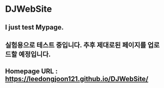 # DJWebSite
## I just test Mypage.
## 실험용으로 테스트 중입니다. 추후 제대로된 페이지를 업로드할 예정입니다.
## Homepage URL : https://leedongjoon121.github.io/DJWebSite/
